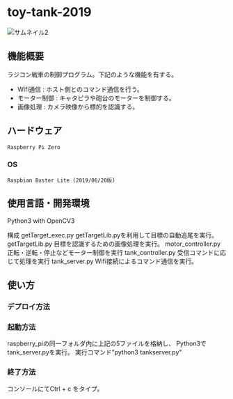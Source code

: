# toy-tank-2019

![サムネイル2](https://user-images.githubusercontent.com/54632092/90399098-6081da00-e0d5-11ea-805a-0aa208311b5a.jpg)

## 機能概要
ラジコン戦車の制御プログラム。下記のような機能を有する。
- Wifi通信 : ホスト側とのコマンド通信を行う。
- モーター制御 : キャタピラや砲台のモーターを制御する。
- 画像処理 : カメラ映像から標的を認識する。

## ハードウェア
    Raspberry Pi Zero
### OS
    Raspbian Buster Lite (2019/06/20版)

## 使用言語・開発環境
  Python3 with OpenCV3

構成
  getTarget_exec.py
    getTargetLib.pyを利用して目標の自動追尾を実行。
  getTargetLib.py
    目標を認識するための画像処理を実行。
  motor_controller.py
    正転・逆転・停止などモーター制御を実行
  tank_controller.py
    受信コマンドに応じて処理を実行
  tank_server.py
    Wifi接続によるコマンド通信を実行。

## 使い方
### デプロイ方法

### 起動方法
  raspberry_piの同一フォルダ内に上記の5ファイルを格納し、
  Python3でtank_server.pyを実行。
  実行コマンド"python3 tankserver.py"
  
### 終了方法
  コンソールにてCtrl + c をタイプ。


